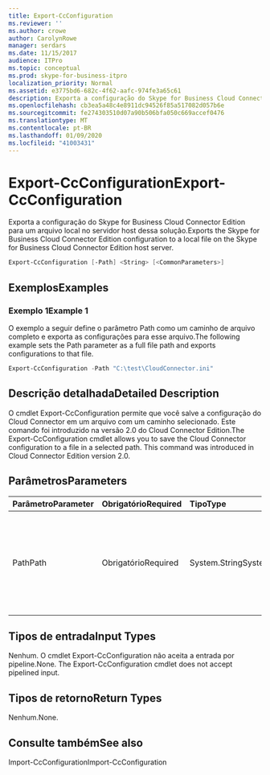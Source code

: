 ```yaml
---
title: Export-CcConfiguration
ms.reviewer: ''
ms.author: crowe
author: CarolynRowe
manager: serdars
ms.date: 11/15/2017
audience: ITPro
ms.topic: conceptual
ms.prod: skype-for-business-itpro
localization_priority: Normal
ms.assetid: e3775bd6-682c-4f62-aafc-974fe3a65c61
description: Exporta a configuração do Skype for Business Cloud Connector Edition para um arquivo local no servidor host dessa solução.
ms.openlocfilehash: cb3ea5a48c4e8911dc94526f85a517082d057b6e
ms.sourcegitcommit: fe274303510d07a90b506bfa050c669accef0476
ms.translationtype: MT
ms.contentlocale: pt-BR
ms.lasthandoff: 01/09/2020
ms.locfileid: "41003431"
---
```

# <a name="export-ccconfiguration"></a><span data-ttu-id="2c7ac-103">Export-CcConfiguration</span><span class="sxs-lookup"><span data-stu-id="2c7ac-103">Export-CcConfiguration</span></span>
 
<span data-ttu-id="2c7ac-104">Exporta a configuração do Skype for Business Cloud Connector Edition para um arquivo local no servidor host dessa solução.</span><span class="sxs-lookup"><span data-stu-id="2c7ac-104">Exports the Skype for Business Cloud Connector Edition configuration to a local file on the Skype for Business Cloud Connector Edition host server.</span></span>
  
```powershell
Export-CcConfiguration [-Path] <String> [<CommonParameters>]
```

## <a name="examples"></a><span data-ttu-id="2c7ac-105">Exemplos</span><span class="sxs-lookup"><span data-stu-id="2c7ac-105">Examples</span></span>
<span data-ttu-id="2c7ac-106"><a name="Examples"> </a></span><span class="sxs-lookup"><span data-stu-id="2c7ac-106"></span></span>

### <a name="example-1"></a><span data-ttu-id="2c7ac-107">Exemplo 1</span><span class="sxs-lookup"><span data-stu-id="2c7ac-107">Example 1</span></span>

<span data-ttu-id="2c7ac-108">O exemplo a seguir define o parâmetro Path como um caminho de arquivo completo e exporta as configurações para esse arquivo.</span><span class="sxs-lookup"><span data-stu-id="2c7ac-108">The following example sets the Path parameter as a full file path and exports configurations to that file.</span></span>
  
```powershell
Export-CcConfiguration -Path "C:\test\CloudConnector.ini" 
```

## <a name="detailed-description"></a><span data-ttu-id="2c7ac-109">Descrição detalhada</span><span class="sxs-lookup"><span data-stu-id="2c7ac-109">Detailed Description</span></span>
<span data-ttu-id="2c7ac-110"><a name="Examples"> </a></span><span class="sxs-lookup"><span data-stu-id="2c7ac-110"></span></span>

<span data-ttu-id="2c7ac-p101">O cmdlet Export-CcConfiguration permite que você salve a configuração do Cloud Connector em um arquivo com um caminho selecionado. Este comando foi introduzido na versão 2.0 do Cloud Connector Edition.</span><span class="sxs-lookup"><span data-stu-id="2c7ac-p101">The Export-CcConfiguration cmdlet allows you to save the Cloud Connector configuration to a file in a selected path. This command was introduced in Cloud Connector Edition version 2.0.</span></span>
  
## <a name="parameters"></a><span data-ttu-id="2c7ac-113">Parâmetros</span><span class="sxs-lookup"><span data-stu-id="2c7ac-113">Parameters</span></span>
<span data-ttu-id="2c7ac-114"><a name="Examples"> </a></span><span class="sxs-lookup"><span data-stu-id="2c7ac-114"></span></span>

|<span data-ttu-id="2c7ac-115">**Parâmetro**</span><span class="sxs-lookup"><span data-stu-id="2c7ac-115">**Parameter**</span></span>|<span data-ttu-id="2c7ac-116">**Obrigatório**</span><span class="sxs-lookup"><span data-stu-id="2c7ac-116">**Required**</span></span>|<span data-ttu-id="2c7ac-117">**Tipo**</span><span class="sxs-lookup"><span data-stu-id="2c7ac-117">**Type**</span></span>|<span data-ttu-id="2c7ac-118">**Descrição**</span><span class="sxs-lookup"><span data-stu-id="2c7ac-118">**Description**</span></span>|
|:-----|:-----|:-----|:-----|
|<span data-ttu-id="2c7ac-119">Path</span><span class="sxs-lookup"><span data-stu-id="2c7ac-119">Path</span></span>  <br/> |<span data-ttu-id="2c7ac-120">Obrigatório</span><span class="sxs-lookup"><span data-stu-id="2c7ac-120">Required</span></span>  <br/> |<span data-ttu-id="2c7ac-121">System.String</span><span class="sxs-lookup"><span data-stu-id="2c7ac-121">System.String</span></span>  <br/> |<span data-ttu-id="2c7ac-122">Caminho completo onde as configurações do Cloud Connector serão armazenadas.</span><span class="sxs-lookup"><span data-stu-id="2c7ac-122">Full file path where the Cloud Connector configurations will be stored.</span></span>  <br/> |
   
## <a name="input-types"></a><span data-ttu-id="2c7ac-123">Tipos de entrada</span><span class="sxs-lookup"><span data-stu-id="2c7ac-123">Input Types</span></span>
<span data-ttu-id="2c7ac-124"><a name="Examples"> </a></span><span class="sxs-lookup"><span data-stu-id="2c7ac-124"></span></span>

<span data-ttu-id="2c7ac-p102">Nenhum. O cmdlet Export-CcConfiguration não aceita a entrada por pipeline.</span><span class="sxs-lookup"><span data-stu-id="2c7ac-p102">None. The Export-CcConfiguration cmdlet does not accept pipelined input.</span></span>
  
## <a name="return-types"></a><span data-ttu-id="2c7ac-127">Tipos de retorno</span><span class="sxs-lookup"><span data-stu-id="2c7ac-127">Return Types</span></span>
<span data-ttu-id="2c7ac-128"><a name="Examples"> </a></span><span class="sxs-lookup"><span data-stu-id="2c7ac-128"></span></span>

<span data-ttu-id="2c7ac-129">Nenhum.</span><span class="sxs-lookup"><span data-stu-id="2c7ac-129">None.</span></span>
  
## <a name="see-also"></a><span data-ttu-id="2c7ac-130">Consulte também</span><span class="sxs-lookup"><span data-stu-id="2c7ac-130">See also</span></span>
<span data-ttu-id="2c7ac-131"><a name="Examples"> </a></span><span class="sxs-lookup"><span data-stu-id="2c7ac-131"></span></span>

<span data-ttu-id="2c7ac-132">Import-CcConfiguration</span><span class="sxs-lookup"><span data-stu-id="2c7ac-132">Import-CcConfiguration</span></span>
  

